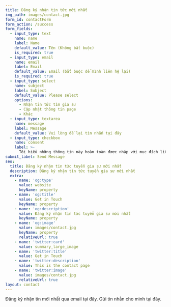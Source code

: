 ```yaml
---
title: Đăng ký nhận tin tức mới nhất
img_path: images/contact.jpg
form_id: contactForm
form_action: /success
form_fields:
  - input_type: text
    name: name
    label: Name
    default_value: Tên (Không bắt buộc)
    is_required: true
  - input_type: email
    name: email
    label: Email
    default_value: Email (bắt buộc để mình liên hệ lại)
    is_required: true
  - input_type: select
    name: subject
    label: Subject
    default_value: Please select
    options:
      - Nhận tin tức tìm gia sư
      - Cập nhật thông tin page
      - Khác
  - input_type: textarea
    name: message
    label: Message
    default_value: Vui lòng để lại tin nhắn tại đây
  - input_type: checkbox
    name: consent
    label: >-
      Tôi hiểu những thông tin này hoàn toàn được nhập với mục đích liên lạc admin.
submit_label: Send Message
seo:
  title: Đăng ký nhận tin tức tuyển gia sư mới nhất
  description: Đăng ký nhận tin tức tuyển gia sư mới nhất
  extra:
    - name: 'og:type'
      value: website
      keyName: property
    - name: 'og:title'
      value: Get in Touch
      keyName: property
    - name: 'og:description'
      value: Đăng ký nhận tin tức tuyển gia sư mới nhất
      keyName: property
    - name: 'og:image'
      value: images/contact.jpg
      keyName: property
      relativeUrl: true
    - name: 'twitter:card'
      value: summary_large_image
    - name: 'twitter:title'
      value: Get in Touch
    - name: 'twitter:description'
      value: This is the contact page
    - name: 'twitter:image'
      value: images/contact.jpg
      relativeUrl: true
layout: contact
---
```


Đăng ký nhận tin mới nhất qua email tại đây.
Gửi tin nhắn cho mình tại đây.

